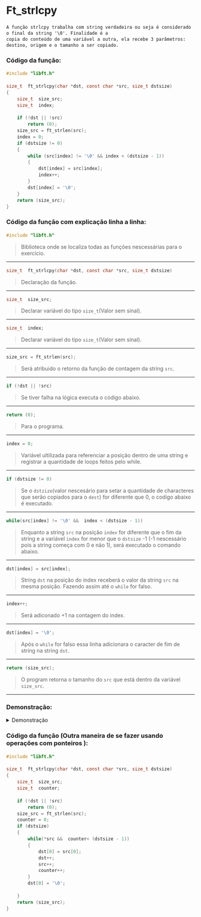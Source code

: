     
# Ft_strlcpy    
```
A função strlcpy trabalha com string verdadeira ou seja é considerado o final da string '\0'. Finalidade é a
copia do conteúdo de uma variável a outra, ela recebe 3 parâmetros: destino, origem e o tamanho a ser copiado.
```
    
### Código da função:
```c
#include "libft.h"

size_t	ft_strlcpy(char *dst, const char *src, size_t dstsize)
{
	size_t	size_src;
	size_t	index;

	if (!dst || !src)
		return (0);
	size_src = ft_strlen(src);
	index = 0;
	if (dstsize != 0)
	{
		while (src[index] != '\0' && index < (dstsize - 1))
		{
			dst[index] = src[index];
			index++;
		}
		dst[index] = '\0';
	}
	return (size_src);
}
```
### Código da função com explicação linha a linha:
```c
#include "libft.h" 
```
>Biblioteca onde se localiza todas as funções nescessárias para o exercício.
---
```c
size_t  ft_strlcpy(char *dst, const char *src, size_t dstsize) 
```
>Declaração da função.
---
```c
size_t  size_src;
```
>Declarar variável do tipo `size_t`(Valor sem sinal).
---
```c
size_t  index; 
```
>Declarar variável do tipo `size_t`(Valor sem sinal).
---
```c
size_src = ft_strlen(src); 
```
>Será atribuido o retorno da função de contagem da string `src`.
---
```c
if (!dst || !src) 
```
>Se tiver falha na lógica executa o código abaixo.
---
```c
return (0); 
```
>Para o programa.
---
```c
index = 0; 
```
>Variável ultilizada para referenciar a posição dentro de uma string e registrar a quantidade de loops feitos pelo while.
---
```c
if (dstsize != 0) 
```
>Se o `dstzize`(valor nescesário para setar a quantidade de characteres que serão copiados para o `dest`) for diferente que 0, o codigo abaixo é executado. 
---
```c
while(src[index] != '\0' &&  index < (dstsize - 1)) 
```
>Enquanto a string `src` na posição `index` for diferente que o fim da string e a variável `index` for menor que o `dstsize` -1 (-1 nescessário pois a string começa com 0 e não 1), será executado o comando abaixo.
---
```c
dst[index] = src[index]; 
```
>String `dst` na posição do index receberá o valor da string `src` na mesma posição. Fazendo assim até o `while` for falso.
---
```c
index++; 
```
>Será adiconado +1 na contagem do index.
---
```c
dst[index] = '\0'; 
```
>Após o `while` for falso essa linha adicionara o caracter de fim de string na string `dst`.
---
```c
return (size_src); 
```
>O program retorna o tamanho do `src` que está dentro da variável `size_src`.
---
### Demonstração:

<details>

<summary>Demonstração</summary>

![image](https://github.com/Alef-Matos/42_lisboa/blob/master/libft_comment/Ft_strlcpy/imagem_strlcpy.gif)

</details>

### Código da função (Outra maneira de se fazer usando operações com ponteiros ):
```c
#include "libft.h"

size_t  ft_strlcpy(char *dst, const char *src, size_t dstsize)
{
    size_t  size_src;
    size_t  counter;

    if (!dst || !src)
        return (0);
    size_src = ft_strlen(src);
    counter = 0;
    if (dstsize)
    {
        while(*src &&  counter< (dstsize - 1))
        {
            dst[0] = src[0];
            dst++;
            src++;
            counter++;
        }
        dst[0] = '\0';
        
    }
    return (size_src);
}
```
